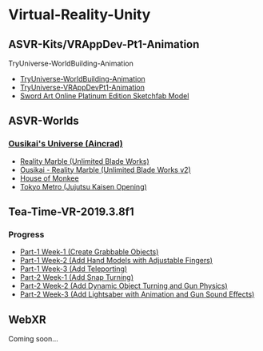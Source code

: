 # Virtual-Reality-Unity
## ASVR-Kits/VRAppDev-Pt1-Animation
TryUniverse-WorldBuilding-Animation
* [TryUniverse-WorldBuilding-Animation](https://account.altvr.com/kits/1611248239502164570)
* [TryUniverse-VRAppDevPt1-Animation](https://account.altvr.com/kits/1727745535772721471)
* [Sword Art Online Platinum Edition Sketchfab Model](https://account.altvr.com/kits/1776547302412911298)

## ASVR-Worlds
### [Ousikai's Universe (Aincrad)](https://account.altvr.com/worlds/1496640216255955725)
* [Reality Marble (Unlimited Blade Works)](https://account.altvr.com/worlds/1496640216255955725/spaces/1569176459375805053)
* [Ousikai - Reality Marble (Unlimited Blade Works v2)](https://account.altvr.com/worlds/1496640216255955725/spaces/1580612503405068799)
* [House of Monkee](https://account.altvr.com/worlds/1496640216255955725/spaces/1597445900102271739)
* [Tokyo Metro (Jujutsu Kaisen Opening)](https://account.altvr.com/worlds/1496640216255955725/spaces/1601889087709511748)

## Tea-Time-VR-2019.3.8f1
### Progress
* [Part-1 Week-1 (Create Grabbable Objects)](https://www.youtube.com/watch?v=JBgoxzRgauA)
* [Part-1 Week-2 (Add Hand Models with Adjustable Fingers)](https://www.youtube.com/watch?v=cOVXVOiQ1nE)
* [Part-1 Week-3 (Add Teleporting)](https://www.youtube.com/watch?v=yk06ioeeuHM)
* [Part-2 Week-1 (Add Snap Turning)](https://www.youtube.com/watch?v=S4DNI0fv5Vc)
* [Part-2 Week-2 (Add Dynamic Object Turning and Gun Physics)](https://www.youtube.com/watch?v=apY3uHlQ41E)
* [Part-2 Week-3 (Add Lightsaber with Animation and Gun Sound Effects)](https://www.youtube.com/watch?v=HVSrAv7Q3aA)

## WebXR 
Coming soon...
